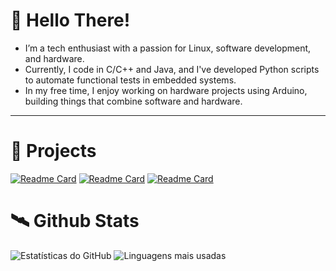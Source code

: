 # 🤖 Hello There!
- I’m a tech enthusiast with a passion for Linux, software development, and hardware.
- Currently, I code in C/C++ and Java, and I've developed Python scripts to automate functional tests in embedded systems.
- In my free time, I enjoy working on hardware projects using Arduino, building things that combine software and hardware.
---

# 💾 Projects 

[![Readme Card](https://github-readme-stats.vercel.app/api/pin/?username=FelipeArnt&hide_border=true&theme=transparent&repo=Projetos-Faculdade)](https://github.com/FelipeArnt/Projetos-Faculdade)
[![Readme Card](https://github-readme-stats.vercel.app/api/pin/?username=FelipeArnt&hide_border=true&theme=transparent&repo=Data-Files)](https://github.com/FelipeArnt/Data-Files)
[![Readme Card](https://github-readme-stats.vercel.app/api/pin/?username=FelipeArnt&hide_border=true&theme=transparent&repo=HandSanitizerProject)](https://github.com/FelipeArnt/HandSanitizerProject)


# 🛰️ Github Stats
![Estatísticas do GitHub](https://github-readme-stats.vercel.app/api?username=FelipeArnt&showicons=true&theme=transparent&hide_border=true&include_all_commits&hide_rank=true&hide=contribs,prs&) ![Linguagens mais usadas](https://github-readme-stats.vercel.app/api/top-langs/?username=FelipeArnt&layout=compact&hide=shell&theme=transparent&hide_border=true)






<!--<p align="left">

<img src="https://skillicons.dev/icons?i=java,c,python&theme=dark" align="center"/>
<img src="https://skillicons.dev/icons?i=kali,arduino,bash&theme=dark" align="right"/>
</p> 
<img src="https://github.com/user-attachments/assets/9a8d461e-39a3-4d34-bb86-e48388b6e81e" width = "60" align="right"/>
<!--# 👾 Skills
[![My Skills](https://skillicons.dev/icons?i=java,c,python,arduino,kali,&theme=dark)](https://skillicons.dev) <img src="https://github.com/user-attachments/assets/1faf5325-b39d-4a6b-a437-ce7a6efcddd0"  width="60" align="right"/>
-->

<!--<img src="https://github.com/user-attachments/assets/5c60dfc6-9e99-4d18-968b-80f7d3c163c2" width="190" align="right" alt="Computador black"/> -->
<!--<img src="https://github.com/user-attachments/assets/126da257-2f41-486a-9843-cf865dfa31c7"  width="60" align="right"/>

<!--<img src="https://your-valid-image-url-here" width="190" align="right" alt="Profile Picture"/>!-->




